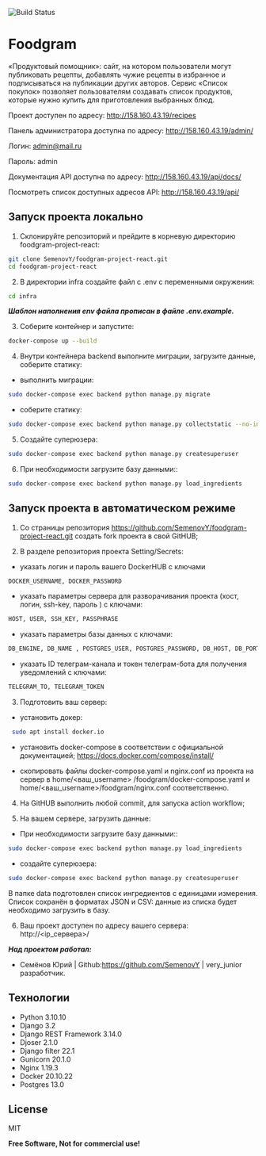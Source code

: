![Build Status](https://github.com/SemenovY/foodgram-project-react/actions/workflows/main.yml/badge.svg)

# Foodgram

«Продуктовый помощник»: сайт, на котором пользователи могут публиковать рецепты, добавлять чужие рецепты в избранное и
подписываться на публикации других авторов. Сервис «Список покупок» позволяет пользователям создавать список продуктов,
которые нужно купить для приготовления выбранных блюд.

Проект доступен по адресу: http://158.160.43.19/recipes

Панель администратора доступна по адресу: http://158.160.43.19/admin/

Логин: admin@mail.ru

Пароль: admin

Документация API доступна по адресу: http://158.160.43.19/api/docs/

Посмотреть список доступных адресов API: http://158.160.43.19/api/

## Запуск проекта локально

1. Склонируйте репозиторий и прейдите в корневую директорию foodgram-project-react:

```bash
git clone SemenovY/foodgram-project-react.git
cd foodgram-project-react
```

2. В директории infra создайте файл с .env с переменными окружения:

```bash
cd infra
```

***Шаблон наполнения env файла прописан в файле .env.example.***

3. Соберите контейнер и запустите:

```bash
docker-compose up --build
```

4. Внутри контейнера backend выполните миграции, загрузите данные, соберите статику:

- выполнить миграции:

```bash
sudo docker-compose exec backend python manage.py migrate
```

- соберите статику:

```bash
sudo docker-compose exec backend python manage.py collectstatic --no-input
```

5. Создайте суперюзера:

```bash
sudo docker-compose exec backend python manage.py createsuperuser
```

6. При необходимости загрузите базу данными::

```bash
sudo docker-compose exec backend python manage.py load_ingredients
```

## Запуск проекта в автоматическом режиме

1. Со страницы репозитория https://github.com/SemenovY/foodgram-project-react.git создать fork проекта в свой GitHUB;

2. В разделе репозитория проекта Setting/Secrets:

- указать логин и пароль вашего DockerHUB с ключами

```bash
DOCKER_USERNAME, DOCKER_PASSWORD
```

- указать параметры сервера для разворачивания проекта (хост, логин, ssh-key, пароль ) с ключами:

```bash
HOST, USER, SSH_KEY, PASSPHRASE
```

- указать параметры базы данных с ключами:

```bash
DB_ENGINE, DB_NAME , POSTGRES_USER, POSTGRES_PASSWORD, DB_HOST, DB_PORT
```

- указать ID телеграм-канала и токен телеграм-бота для получения уведомлений с ключами:

```bash
TELEGRAM_TO, TELEGRAM_TOKEN
```

3. Подготовить ваш сервер:

- установить докер:

```bash
 sudo apt install docker.io
 ```

- установить docker-compose в соответствии с официальной документацией;
  https://docs.docker.com/compose/install/

- cкопировать файлы docker-compose.yaml и nginx.conf из проекта на сервер в home/<ваш_username>
  /foodgram/docker-compose.yaml и home/<ваш_username>/foodgram/nginx.conf соответственно.

4. На GitHUB выполнить любой commit, для запуска action workflow;

5. На вашем сервере, загрузить данные:

- При необходимости загрузите базу данными::

```bash
sudo docker-compose exec backend python manage.py load_ingredients
```

- создайте суперюзера:

```bash
sudo docker-compose exec backend python manage.py createsuperuser
```

В папке data подготовлен список ингредиентов с единицами измерения.
Список сохранён в форматах JSON и CSV: данные из списка будет необходимо загрузить в базу.

6. Ваш проект доступен по адресу вашего сервера:
   http://<ip_сервера>/

***Над проектом работал:***

* Семёнов Юрий | Github:https://github.com/SemenovY | very_junior разработчик.

## Технологии

- Python 3.10.10
- Django 3.2
- Django REST Framework 3.14.0
- Djoser 2.1.0
- Django filter 22.1
- Gunicorn 20.1.0
- Nginx 1.19.3
- Docker 20.10.22
- Postgres 13.0

## License

MIT

**Free Software, Not for commercial use!**
